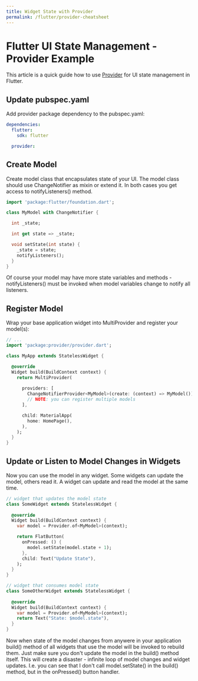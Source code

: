 ```yaml
---
title: Widget State with Provider
permalink: /flutter/provider-cheatsheet
---
```

# Flutter UI State Management - Provider Example

This article is a quick guide how to use [Provider](https://pub.dev/packages/provider) for UI state management in Flutter.

## Update pubspec.yaml

Add provider package dependency to the pubspec.yaml:

```yaml
dependencies:
  flutter:
    sdk: flutter

  provider:
```

## Create Model

Create model class that encapsulates state of your UI. The model class should use ChangeNotifier as mixin or extend it. In both cases you get access to notifyListeners() method.

```dart
import 'package:flutter/foundation.dart';

class MyModel with ChangeNotifier {

  int _state;

  int get state => _state;

  void setState(int state) {
    _state = state;
    notifyListeners();
  }
}
```

Of course your model may have more state variables and methods - notifyListeners() must be invoked when model variables change to notify all listeners.

## Register Model

Wrap your base application widget into MultiProvider and register your model(s):

```dart
// ...
import 'package:provider/provider.dart';

class MyApp extends StatelessWidget {

  @override
  Widget build(BuildContext context) {
    return MultiProvider(
      
      providers: [
        ChangeNotifierProvider<MyModel>(create: (context) => MyModel()),
        // NOTE: you can register multiple models
      ],

      child: MaterialApp(
        home: HomePage(),
      ),
    );
  }
}
```

## Update or Listen to Model Changes in Widgets

Now you can use the model in any widget. Some widgets can update the model, others read it. A widget can update and read the model at the same time.

```dart
// widget that updates the model state
class SomeWidget extends StatelessWidget {
  
  @override
  Widget build(BuildContext context) {
    var model = Provider.of<MyModel>(context);

    return FlatButton(
      onPressed: () {
        model.setState(model.state + 1);
      },
      child: Text("Update State"),
    );
  }
}

// widget that consumes model state
class SomeOtherWidget extends StatelessWidget {
  
  @override
  Widget build(BuildContext context) {
    var model = Provider.of<MyModel>(context);
    return Text("State: $model.state"),
  }
}
```

Now when state of the model changes from anywere in your application build() method of all widgets that use the model will be invoked to rebuild them. Just make sure you don't update the model in the build() method itself. This will create a disaster - infinite loop of model changes and widget updates. I.e. you can see that I don't call model.setState() in the build() method, but in the onPressed() button handler.
